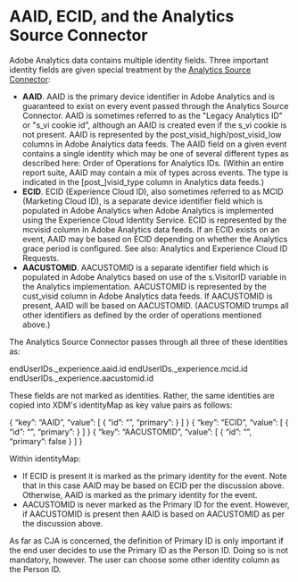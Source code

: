 # AAID, ECID, and the Analytics Source Connector

Adobe Analytics data contains multiple identity fields. Three important identity fields are given special treatment by the [Analytics Source Connector](https://experienceleague.adobe.com/docs/experience-platform/sources/ui-tutorials/create/adobe-applications/analytics.html?lang=en):

* **AAID**. AAID is the primary device identifier in Adobe Analytics and is guaranteed to exist on every event passed through the Analytics Source Connector. AAID is sometimes referred to as the "Legacy Analytics ID" or "s\_vi cookie id", although an AAID is created even if the s\_vi cookie is not present. AAID is represented by the post\_visid\_high/post\_visid\_low columns in Adobe Analytics data feeds. The AAID field on a given event contains a single identity which may be one of several different types as described here: Order of Operations for Analytics IDs. (Within an entire report suite, AAID may contain a mix of types across events. The type is indicated in the [post\_]visid\_type column in Analytics data feeds.) 
* **ECID**. ECID (Experience Cloud ID), also sometimes referred to as MCID (Marketing Cloud ID), is a separate device identifier field which is populated in Adobe Analytics when Adobe Analytics is implemented using the Experience Cloud Identity Service. ECID is represented by the mcvisid column in Adobe Analytics data feeds. If an ECID exists on an event, AAID may be based on ECID depending on whether the Analytics grace period is configured. See also: Analytics and Experience Cloud ID Requests.
* **AACUSTOMID**. AACUSTOMID is a separate identifier field which is populated in Adobe Analytics based on use of the s.VisitorID variable in the Analytics implementation. AACUSTOMID is represented by the cust_visid column in Adobe Analytics data feeds. If AACUSTOMID is present, AAID will be based on AACUSTOMID. (AACUSTOMID trumps all other identifiers as defined by the order of operations mentioned above.) 

The Analytics Source Connector passes through all three of these identities as:

endUserIDs.\_experience.aaid.id
endUserIDs.\_experience.mcid.id
endUserIDs.\_experience.aacustomid.id

These fields are not marked as identities. Rather, the same identities are copied into XDM's identityMap as key value pairs as follows:

{ “key”: “AAID”, “value”: [ { “id”: “<identity>”, “primary”: <true or false>} ] }
{ “key”: “ECID”, “value”: [ { “id”: “<identity>”, “primary”: <true or false> } ] }
{ “key”: “AACUSTOMID”, “value”: [ { “id”: “<identity>”, “primary”: false } ] }

Within identityMap:

* If ECID is present it is marked as the primary identity for the event. Note that in this case AAID may be based on ECID per the discussion above.
Otherwise, AAID is marked as the primary identity for the event.
* AACUSTOMID is never marked as the Primary ID for the event. However, if AACUSTOMID is present then AAID is based on AACUSTOMID as per the discussion above.

As far as CJA is concerned, the definition of Primary ID is only important if the end user decides to use the Primary ID as the Person ID. Doing so is not mandatory, however. The user can choose some other identity column as the Person ID.

